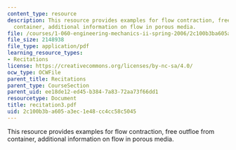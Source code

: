 ```yaml
---
content_type: resource
description: This resource provides examples for flow contraction, free outfloe from
  container, additional information on flow in porous media.
file: /courses/1-060-engineering-mechanics-ii-spring-2006/2c100b3ba605a3ec1e48cc4cc58c5045_recitation3.pdf
file_size: 2148938
file_type: application/pdf
learning_resource_types:
- Recitations
license: https://creativecommons.org/licenses/by-nc-sa/4.0/
ocw_type: OCWFile
parent_title: Recitations
parent_type: CourseSection
parent_uid: ee18de12-ed45-b384-7a83-72aa73f66dd1
resourcetype: Document
title: recitation3.pdf
uid: 2c100b3b-a605-a3ec-1e48-cc4cc58c5045
---
```

This resource provides examples for flow contraction, free outfloe from container, additional information on flow in porous media.